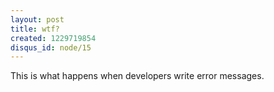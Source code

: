 ```yaml
--- 
layout: post
title: wtf?
created: 1229719854
disqus_id: node/15
---
```

<p>This is what happens when developers write error messages.</p>
